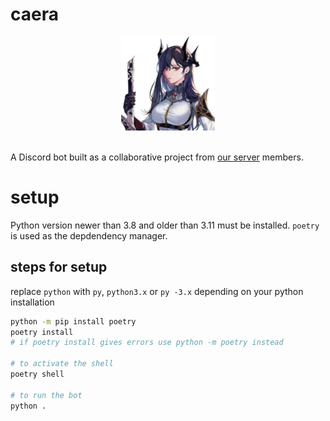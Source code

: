 # caera

<p align="center">
<img src="./assets/icon.png" height=150 width=150><br><br>
</p>

A Discord bot built as a collaborative project from [our server](https://discord.gg/5hdqdVPHmP) members.

# setup

Python version newer than 3.8 and older than 3.11 must be installed. 
`poetry` is used as the depdendency manager. 

## steps for setup

replace `python` with `py`, `python3.x` or `py -3.x` depending on your python installation

```sh
python -m pip install poetry
poetry install
# if poetry install gives errors use python -m poetry instead 

# to activate the shell
poetry shell

# to run the bot
python .
```
